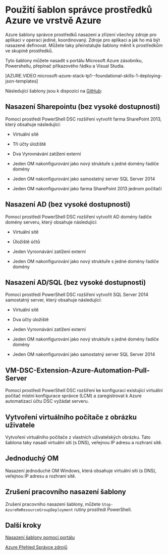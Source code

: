 <properties
    pageTitle="Použití šablon správce prostředků Azure ve vrstvě Azure (klienta vývojáři) | Microsoft Azure"
    description="Informace o použití šablon správce prostředků Azure ve vrstvě Azure nasadit a zřízení všechny zdroje pro aplikaci v operaci jediné, koordinovaný."
    services="azure-stack"
    documentationCenter=""
    authors="heathl17"
    manager="byronr"
    editor=""/>

<tags
    ms.service="azure-stack"
    ms.workload="na"
    ms.tgt_pltfrm="na"
    ms.devlang="na"
    ms.topic="article"
    ms.date="10/25/2016"
    ms.author="helaw"/>

# <a name="use-azure-resource-manager-templates-in-azure-stack"></a>Použití šablon správce prostředků Azure ve vrstvě Azure

Azure šablony správce prostředků nasazení a zřízení všechny zdroje pro aplikaci v operaci jediné, koordinovaný. Zdroje pro aplikaci a jak ho má být nasazené definovat.  Můžete taky přeinstalujte šablony měnit k prostředkům ve skupině prostředků.

Tyto šablony můžete nasadit s portálu Microsoft Azure zásobníku, Powershellu, přepínač příkazového řádku a Visual Studia.

[AZURE.VIDEO microsoft-azure-stack-tp1--foundational-skills-1-deploying-json-templates]

Následující šablony jsou k dispozici na [GitHub](http://aka.ms/azurestackgithub):

## <a name="deploy-sharepoint-non-high-availability"></a>Nasazení Sharepointu (bez vysoké dostupnosti)

Pomocí prostředí PowerShell DSC rozšíření vytvořit farma SharePoint 2013, který obsahuje následující:

-   Virtuální sítě

-   Tři účty úložiště

-   Dva Vyrovnávání zatížení externí

-   Jeden OM nakonfigurování jako nový struktuře s jedné domény řadiče domény

-   Jeden OM nakonfigurování jako samostatný server SQL Server 2014

-   Jeden OM nakonfigurování jako farma SharePoint 2013 jednom počítači

## <a name="deploy-ad-non-high-availability"></a>Nasazení AD (bez vysoké dostupnosti)

Pomocí prostředí PowerShell DSC rozšíření vytvořit AD domény řadiče domény serveru, který obsahuje následující:

-   Virtuální sítě

-   Úložiště účtů

-   Jeden Vyrovnávání zatížení externí

-   Jeden OM nakonfigurování jako nový struktuře s jedné domény řadiče domény

## <a name="deploy-adsql-non-high-availability"></a>Nasazení AD/SQL (bez vysoké dostupnosti)

Pomocí prostředí PowerShell DSC rozšíření vytvořit SQL Server 2014 samostatný server, který obsahuje následující:

-   Virtuální sítě

-   Dva účty úložiště

-   Jeden Vyrovnávání zatížení externí

-   Jeden OM nakonfigurování jako nový struktuře s jedné domény řadiče domény

-   Jeden OM nakonfigurování jako samostatný server SQL Server 2014

## <a name="vm-dsc-extension-azure-automation-pull-server"></a>VM-DSC-Extension-Azure-Automation-Pull-Server

Pomocí prostředí PowerShell DSC rozšíření ke konfiguraci existující virtuální počítač místní konfigurace správce (LCM) a zaregistrovat k Azure automatizaci účtu DSC vyžádat serveru.

## <a name="create-a-virtual-machine-from-a-user-image"></a>Vytvoření virtuálního počítače z obrázku uživatele

Vytvoření virtuálního počítače z vlastních uživatelských obrázku. Tato šablona taky nasadí virtuální síti (s DNS), veřejnou IP adresu a rozhraní sítě.

## <a name="simple-vm"></a>Jednoduchý OM

Nasazení jednoduché OM Windows, která obsahuje virtuální síti (s DNS), veřejnou IP adresu a rozhraní sítě.

## <a name="cancel-a-running-template-deployment"></a>Zrušení pracovního nasazení šablony

Zrušení pracovního nasazení šablony, můžete `Stop-AzureRmResourceGroupDeployment` rutiny prostředí PowerShell.


## <a name="next-steps"></a>Další kroky

[Nasazení šablony pomocí portálu](azure-stack-deploy-template-portal.md)

[Azure Přehled Správce zdrojů](../azure-resource-manager/resource-group-overview.md)

